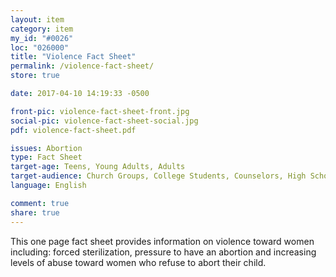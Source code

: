 ```yaml
---
layout: item
category: item
my_id: "#0026"
loc: "026000"
title: "Violence Fact Sheet"
permalink: /violence-fact-sheet/
store: true

date: 2017-04-10 14:19:33 -0500

front-pic: violence-fact-sheet-front.jpg
social-pic: violence-fact-sheet-social.jpg
pdf: violence-fact-sheet.pdf

issues: Abortion
type: Fact Sheet
target-age: Teens, Young Adults, Adults
target-audience: Church Groups, College Students, Counselors, High School Students, Pregnancy Resource Center, Pro-life Organizations, Sidewalk Counselors, Unintended Pregnancy, Youth Group
language: English

comment: true
share: true
---
```

This one page fact sheet provides information on violence toward women including: forced sterilization, pressure to have an abortion and increasing levels of abuse toward women who refuse to abort their child.